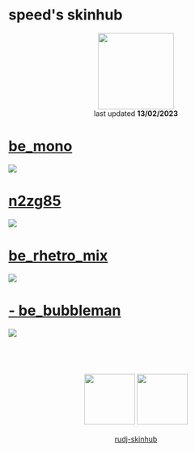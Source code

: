# speed's skinhub
<p align="center">
<a href="https://osu.ppy.sh/users/12067932">
  <img src="https://a.ppy.sh/12067932"  
       width="150"
       height="150"></a>
<br>
last updated <b>13/02/2023</b>
</p>

# [be_mono](https://github.com/ryancranie/skinhub/raw/tyfh/player/speed/be_mono.osk)
[![](https://i.imgur.com/CRSZLU3.jpeg)](https://github.com/ryancranie/skinhub/raw/tyfh/player/speed/be_mono.osk)

# [n2zg85](https://github.com/ryancranie/skinhub/raw/tyfh/player/speed/n2zg85.osk)
[![](https://cdn.discordapp.com/attachments/1020438364001939547/1020440353008013422/screenshot1335.jpg)](https://github.com/ryancranie/skinhub/raw/tyfh/player/speed/n2zg85.osk)

# [be_rhetro_mix](https://github.com/ryancranie/skinhub/raw/tyfh/player/speed/be_rhetro_mix.osk)
[![](https://media.discordapp.net/attachments/1020438364001939547/1020440952806051860/screenshot1342.jpg?width=1214&height=683)](https://github.com/ryancranie/skinhub/raw/tyfh/player/speed/be_rhetro_mix.osk)

# [- be_bubbleman](https://github.com/ryancranie/skinhub/raw/tyfh/player/speed/-%20be_bubbleman.osk)
[![](https://i.imgur.com/7MqkXSX.jpeg)](https://github.com/ryancranie/skinhub/raw/tyfh/player/speed/-%20be_bubbleman.osk)

#
<p align="center">
  <br></br>
  <a href="https://www.youtube.com/channel/UCPcIHRgGgZXTQwbUKRZYb6w">
  <img src="https://i.imgur.com/YWbDUUy.png"  
       width="100" 
       height="100"></a>
  <a href="https://twitter.com/haazard0">
  <img src="https://i.imgur.com/PUQ5uWf.png" 
       width="100" 
       height="100"></a>
  <br></br>
  <a href="README.md">rudj-skinhub</a>
 </p>

